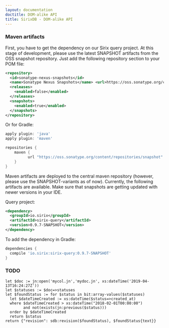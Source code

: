 ```yaml
---
layout: documentation
doctitle: DOM-alike API
title: SirixDB - DOM-alike API
---
```


### Maven artifacts

First, you have to get the dependency on our Sirix query project. At this stage of development, please use the latest SNAPSHOT artifacts from the OSS snapshot repository. Just add the following repository section to your POM file:

```xml
<repository>
  <id>sonatype-nexus-snapshots</id>
  <name>Sonatype Nexus Snapshots</name> <url>https://oss.sonatype.org/content/repositories/snapshots</url>
  <releases>
    <enabled>false</enabled>
  </releases>
  <snapshots>
    <enabled>true</enabled>
  </snapshots>
</repository>
```

Or for Gradle:
```gradle
apply plugin: 'java'
apply plugin: 'maven'

repositories {
    maven {
          url "https://oss.sonatype.org/content/repositories/snapshot"
    }
}
```

Maven artifacts are deployed to the central maven repository (however, please use the SNAPSHOT-variants as of now). Currently, the following artifacts are available. Make sure that snapshots are getting updated with newer versions in your IDE.

Query project:

```xml
<dependency>
  <groupId>io.sirix</groupId>
  <artifactId>sirix-query</artifactId>
  <version>0.9.7-SNAPSHOT</version>
</dependency>
```

To add the dependency in Gradle:
```gradle
dependencies {
  compile 'io.sirix:sirix-query:0.9.7-SNAPSHOT'
}
```

### TODO

```xquery
let $doc := jn:open('mycol.jn','mydoc.jn', xs:dateTime('2019-04-13T16:24:27Z'))
let $statuses := $doc=>statuses
let $foundStatus := for $status in bit:array-values($statuses)
  let $dateTimeCreated := xs:dateTime($status=>created_at)
  where $dateTimeCreated > xs:dateTime("2018-02-01T00:00:00")
        and not(exists(jn:previous($status)))
  order by $dateTimeCreated
  return $status
return {"revision": sdb:revision($foundStatus), $foundStatus{text}}
```
